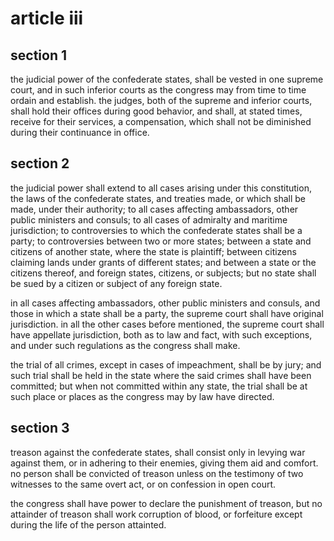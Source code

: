 # article iii

## section 1

the judicial power of the confederate states, shall be vested in one supreme court, and in such inferior courts as the congress may from time to time ordain and establish. the judges, both of the supreme and inferior courts, shall hold their offices during good behavior, and shall, at stated times, receive for their services, a compensation, which shall not be diminished during their continuance in office.

## section 2

the judicial power shall extend to all cases arising under this constitution, the laws of the confederate states, and treaties made, or which shall be made, under their authority; to all cases affecting ambassadors, other public ministers and consuls; to all cases of admiralty and maritime jurisdiction; to controversies to which the confederate states shall be a party; to controversies between two or more states; between a state and citizens of another state, where the state is plaintiff; between citizens claiming lands under grants of different states; and between a state or the citizens thereof, and foreign states, citizens, or subjects; but no state shall be sued by a citizen or subject of any foreign state.

in all cases affecting ambassadors, other public ministers and consuls, and those in which a state shall be a party, the supreme court shall have original jurisdiction. in all the other cases before mentioned, the supreme court shall have appellate jurisdiction, both as to law and fact, with such exceptions, and under such regulations as the congress shall make.

the trial of all crimes, except in cases of impeachment, shall be by jury; and such trial shall be held in the state where the said crimes shall have been committed; but when not committed within any state, the trial shall be at such place or places as the congress may by law have directed.

## section 3

treason against the confederate states, shall consist only in levying war against them, or in adhering to their enemies, giving them aid and comfort. no person shall be convicted of treason unless on the testimony of two witnesses to the same overt act, or on confession in open court.

the congress shall have power to declare the punishment of treason, but no attainder of treason shall work corruption of blood, or forfeiture except during the life of the person attainted.
